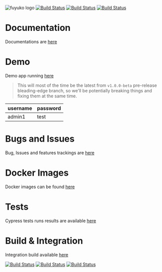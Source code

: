 
![fuyuko logo](https://raw.githubusercontent.com/tmjeee/fuyuko/v1.0.0-beta/fe/src/assets/images/logo/fuyuko-logo-with-side-wordings.png)
[![Build Status](https://jenkins.fuyuko.org/buildStatus/icon?job=fuyuko-fe&subject=FE%20Build%20Status)](https://jenkins.fuyuko.org/job/fuyuko-fe/)
[![Build Status](https://jenkins.fuyuko.org/buildStatus/icon?job=fuyuko-be&subject=BE%20Build%20Status)](https://jenkins.fuyuko.org/job/fuyuko-be/)
[![Build Status](https://jenkins.fuyuko.org/buildStatus/icon?job=fuyuko-wf&subject=WF%20Build%20Status)](https://jenkins.fuyuko.org/job/fuyuko-wf/)

# Documentation
Documentations are [here](https://docs.fuyuko.org)

# Demo
Demo app running [here](https://demo.fuyuko.org)

> This will most of the time be the latest from `v1.0.0-beta` pre-release bleading-edge branch, 
> so we'll be potentially breaking things and fixing them at the same time.

| username | password |
| -------- | -------- |
| admin1 | test |

# Bugs and Issues
Bug, Issues and features trackings are [here](https://github.com/tmjeee/fuyuko/issues)

# Docker Images
Docker images can be found [here](https://hub.docker.com/repositories/tmjee)

# Tests
Cypress tests runs results are available [here](https://dashboard.cypress.io/projects/ozp71m)

# Build & Integration 
Integration build available [here](https://jenkins.fuyuko.org)

[![Build Status](https://jenkins.fuyuko.org/buildStatus/icon?job=fuyuko-fe&subject=FE%20Build%20Status)](https://jenkins.fuyuko.org/job/fuyuko-fe/)
[![Build Status](https://jenkins.fuyuko.org/buildStatus/icon?job=fuyuko-be&subject=BE%20Build%20Status)](https://jenkins.fuyuko.org/job/fuyuko-be/)
[![Build Status](https://jenkins.fuyuko.org/buildStatus/icon?job=fuyuko-wf&subject=WF%20Build%20Status)](https://jenkins.fuyuko.org/job/fuyuko-wf/)

